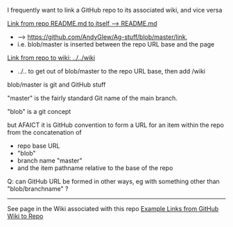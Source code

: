 I frequently want to link a GitHub repo to its associated wiki, and vice versa

[Link from repo README.md to itself --> README.md](README.md)
* --> https://github.com/AndyGlew/Ag-stuff/blob/master/link,
* i.e. blob/master is inserted between the repo URL base and the page

[Link from repo to wiki: ../../wiki](../../wiki)
* ../.. to get out of blob/master to the repo URL base, then add /wiki

blob/master is git and GitHub stuff

"master" is the fairly standard Git name of the main branch.

"blob" is a git concept

but AFAICT it is GitHub convention
to form a URL for an item within the repo
from the concatenation of 
* repo base URL
* "blob"
* branch name "master"
* and the item pathname relative to the base of the repo

Q: can GitHub URL be formed in other ways, eg with something other than "blob/branchname" ?

---

See page in the Wiki associated with this repo
[Example Links from GitHub Wiki to Repo](../../wiki/Example-links-from-GitHub-wiki-to-repo)
